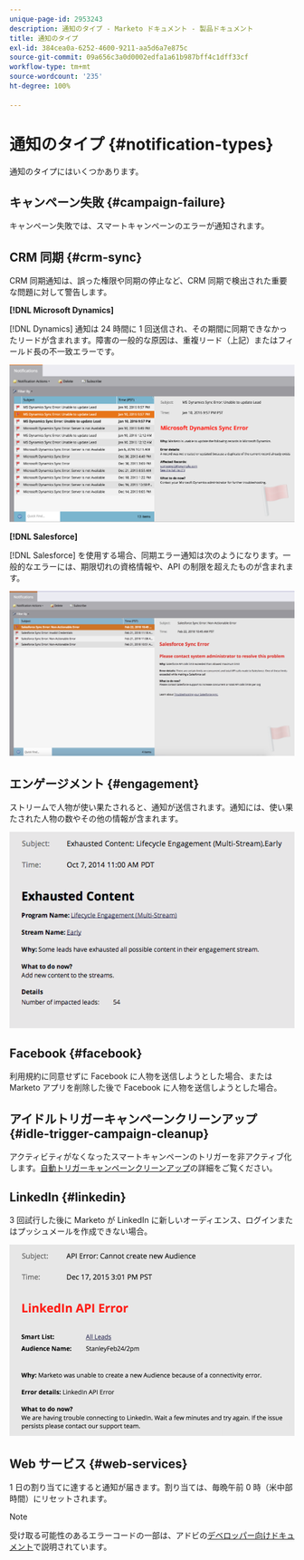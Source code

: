 ```yaml
---
unique-page-id: 2953243
description: 通知のタイプ - Marketo ドキュメント - 製品ドキュメント
title: 通知のタイプ
exl-id: 384cea0a-6252-4600-9211-aa5d6a7e875c
source-git-commit: 09a656c3a0d0002edfa1a61b987bff4c1dff33cf
workflow-type: tm+mt
source-wordcount: '235'
ht-degree: 100%

---
```


# 通知のタイプ {#notification-types}

通知のタイプにはいくつかあります。

## キャンペーン失敗  {#campaign-failure}

キャンペーン失敗では、スマートキャンペーンのエラーが通知されます。

## CRM 同期 {#crm-sync}

CRM 同期通知は、誤った権限や同期の停止など、CRM 同期で検出された重要な問題に対して警告します。

**[!DNL Microsoft Dynamics]**

[!DNL Dynamics] 通知は 24 時間に 1 回送信され、その期間に同期できなかったリードが含まれます。障害の一般的な原因は、重複リード（上記）またはフィールド長の不一致エラーです。

![](assets/image2016-1-20-11-3a19-3a58.png)

**[!DNL Salesforce]**

[!DNL Salesforce] を使用する場合、同期エラー通知は次のようになります。一般的なエラーには、期限切れの資格情報や、API の制限を超えたものが含まれます。

![](assets/salesforcesyncerror.png)

## エンゲージメント {#engagement}

ストリームで人物が使い果たされると、通知が送信されます。通知には、使い果たされた人物の数やその他の情報が含まれます。

![](assets/image2014-10-14-10-3a57-3a9.png)

## Facebook {#facebook}

利用規約に同意せずに Facebook に人物を送信しようとした場合、または Marketo アプリを削除した後で Facebook に人物を送信しようとした場合。

## アイドルトリガーキャンペーンクリーンアップ {#idle-trigger-campaign-cleanup}

アクティビティがなくなったスマートキャンペーンのトリガーを非アクティブ化します。[自動トリガーキャンペーンクリーンアップ](/help/marketo/product-docs/core-marketo-concepts/smart-campaigns/using-smart-campaigns/automatic-trigger-campaign-cleanup.md)の詳細をご覧ください。

## LinkedIn {#linkedin}

3 回試行した後に Marketo が LinkedIn に新しいオーディエンス、ログインまたはプッシュメールを作成できない場合。

![](assets/linkedin.png)

## Web サービス {#web-services}

1 日の割り当てに達すると通知が届きます。割り当ては、毎晩午前 0 時（米中部時間）にリセットされます。

>[!NOTE]
>
>受け取る可能性のあるエラーコードの一部は、アドビの[デベロッパー向けドキュメント](https://experienceleague.adobe.com/ja/docs/marketo-developer/marketo/rest/error-codes)で説明されています。
